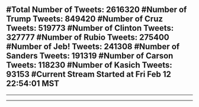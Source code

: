 #Total Number of Tweets: 2616320 
#Number of Trump Tweets: 849420
#Number of Cruz Tweets: 519773
#Number of Clinton Tweets: 327777
#Number of Rubio Tweets: 275400
#Number of Jeb! Tweets: 241308
#Number of Sanders Tweets: 191319
#Number of Carson Tweets: 118230
#Number of Kasich Tweets: 93153
#Current Stream Started at Fri Feb 12 22:54:01 MST
---
---
---
